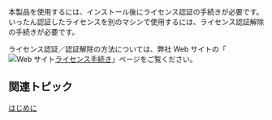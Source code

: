 
本製品を使用するには、インストール後にライセンス認証の手続きが必要です。いったん認証したライセンスを別のマシンで使用するには、ライセンス認証解除の手続きが必要です。

ライセンス認証／認証解除の方法については、弊社 Web サイトの「![Web サイト](/DOCUMENT_SITE_LINK_PREFIX_HERE/document-site-files/images/06fadbb1-c461-433a-b385-ae4966e56069/images/weblink.png)[ライセンス手続き](https://developer.mescius.jp/support/license)」ページをご覧ください。

## 関連トピック

[はじめに](gcdocsite__documentlink?toc-item-id=5a683186-3fa6-4dcb-a11a-1afc4e800b15)